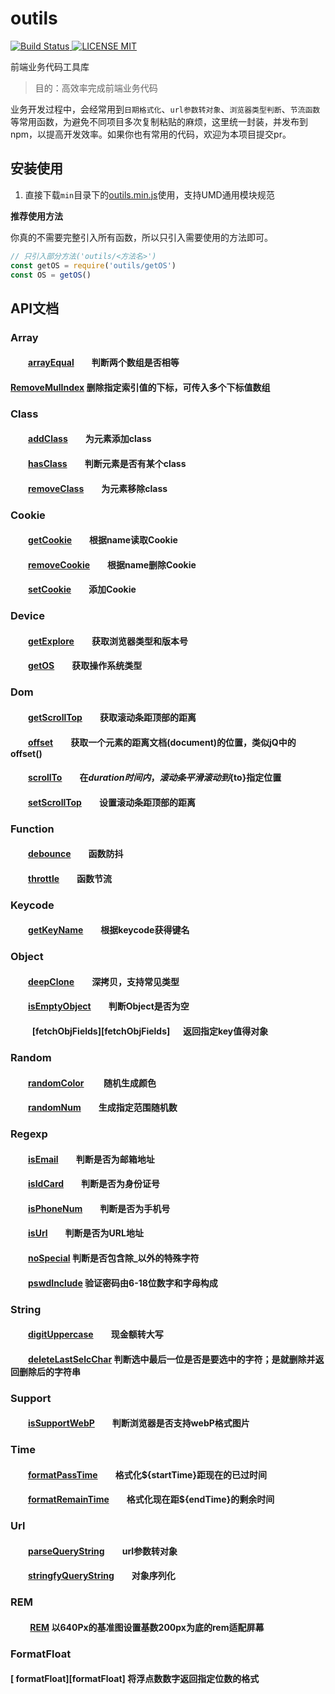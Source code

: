# outils

[![Build Status](https://travis-ci.org/proYang/outils.svg?branch=master) ![LICENSE MIT](https://img.shields.io/npm/l/express.svg)](https://www.npmjs.com/package/outils) 


前端业务代码工具库  

> 目的：高效率完成前端业务代码

业务开发过程中，会经常用到`日期格式化`、`url参数转对象`、`浏览器类型判断`、`节流函数`等常用函数，为避免不同项目多次复制粘贴的麻烦，这里统一封装，并发布到npm，以提高开发效率。如果你也有常用的代码，欢迎为本项目提交pr。

## 安装使用

1. 直接下载`min`目录下的[outils.min.js](https://github.com/haohualiangshi/outils/blob/master/min/outils.min.js)使用，支持UMD通用模块规范  

**推荐使用方法**  

你真的不需要完整引入所有函数，所以只引入需要使用的方法即可。
``` javascript
// 只引入部分方法('outils/<方法名>')
const getOS = require('outils/getOS')
const OS = getOS()
```
## API文档

### Array  
#### &emsp;&emsp;[arrayEqual][arrayEqual]&emsp;&emsp;判断两个数组是否相等 

#### 	[RemoveMulIndex][RemoveMulIndex] 	删除指定索引值的下标，可传入多个下标值数组

### Class
#### &emsp;&emsp;[addClass][addClass]&emsp;&emsp;为元素添加class  
#### &emsp;&emsp;[hasClass][hasClass]&emsp;&emsp;判断元素是否有某个class  
#### &emsp;&emsp;[removeClass][removeClass]&emsp;&emsp;为元素移除class  

### Cookie 
#### &emsp;&emsp;[getCookie][getCookie]&emsp;&emsp;根据name读取Cookie  
#### &emsp;&emsp;[removeCookie][removeCookie]&emsp;&emsp;根据name删除Cookie
#### &emsp;&emsp;[setCookie][setCookie]&emsp;&emsp;添加Cookie 

### Device  
#### &emsp;&emsp;[getExplore][getExplore]&emsp;&emsp;获取浏览器类型和版本号  
#### &emsp;&emsp;[getOS][getOS]&emsp;&emsp;获取操作系统类型

### Dom  
#### &emsp;&emsp;[getScrollTop][getScrollTop]&emsp;&emsp;获取滚动条距顶部的距离
#### &emsp;&emsp;[offset][offset]&emsp;&emsp;获取一个元素的距离文档(document)的位置，类似jQ中的offset()
#### &emsp;&emsp;[scrollTo][scrollTo]&emsp;&emsp;在${duration}时间内，滚动条平滑滚动到${to}指定位置
#### &emsp;&emsp;[setScrollTop][setScrollTop]&emsp;&emsp;设置滚动条距顶部的距离

### Function  
#### &emsp;&emsp;[debounce][debounce]&emsp;&emsp;函数防抖   
#### &emsp;&emsp;[throttle][throttle]&emsp;&emsp;函数节流   

### Keycode  
#### &emsp;&emsp;[getKeyName][getKeyName]&emsp;&emsp;根据keycode获得键名 

### Object  
#### &emsp;&emsp;[deepClone][deepClone]&emsp;&emsp;深拷贝，支持常见类型
#### &emsp;&emsp;[isEmptyObject][isEmptyObject]&emsp;&emsp;判断Object是否为空

#### &emsp; &emsp; [fetchObjFields][fetchObjFields] &emsp; 返回指定key值得对象

### Random  
#### &emsp;&emsp;[randomColor][randomColor] &emsp;&emsp;随机生成颜色
#### &emsp;&emsp;[randomNum][randomNum]&emsp;&emsp;生成指定范围随机数 

### Regexp  
#### &emsp;&emsp;[isEmail][isEmail]&emsp;&emsp;判断是否为邮箱地址 
#### &emsp;&emsp;[isIdCard][isIdCard]&emsp;&emsp;判断是否为身份证号
#### &emsp;&emsp;[isPhoneNum][isPhoneNum]&emsp;&emsp;判断是否为手机号  
#### &emsp;&emsp;[isUrl][isUrl]&emsp;&emsp;判断是否为URL地址

#### &emsp;&emsp;**[noSpecial](https://github.com/haohualiangshi/outils/blob/master/noSpecial.js)**    判断是否包含除_以外的特殊字符

#### &emsp;&emsp;[pswdInclude](https://github.com/haohualiangshi/outils/blob/master/pswdInclude.js)  验证密码由6-18位数字和字母构成



### String  
#### &emsp;&emsp;[digitUppercase][digitUppercase]&emsp;&emsp;现金额转大写

#### &emsp;&emsp;[deleteLastSelcChar](https://github.com/haohualiangshi/outils/blob/master/deleteLastSelcChar.js) 判断选中最后一位是否是要选中的字符；是就删除并返回删除后的字符串

### Support  
#### &emsp;&emsp;[isSupportWebP][isSupportWebP]&emsp;&emsp;判断浏览器是否支持webP格式图片
#### 

### Time  
#### &emsp;&emsp;[formatPassTime][formatPassTime]&emsp;&emsp;格式化${startTime}距现在的已过时间
#### &emsp;&emsp;[formatRemainTime][formatRemainTime]&emsp;&emsp;格式化现在距${endTime}的剩余时间

### Url
#### &emsp;&emsp;[parseQueryString][parseQueryString]&emsp;&emsp;url参数转对象
#### &emsp;&emsp;[stringfyQueryString][stringfyQueryString]&emsp;&emsp;对象序列化

### REM

#### &emsp;&emsp; [REM][REM]   以640Px的基准图设置基数200px为底的rem适配屏幕

### FormatFloat

#### [ formatFloat][formatFloat]    将浮点数数字返回指定位数的格式



[arrayEqual]:https://github.com/haohualiangshi/outils/blob/master/src/array/arrayEqual.js
[RemoveMulIndex]: https://github.com/haohualiangshi/outils/blob/master/src/array/RemoveMulIndex.js
[addClass]:https://github.com/haohualiangshi/outils/blob/master/src/class/addClass.js
[hasClass]:https://github.com/haohualiangshi/outils/blob/master/src/class/hasClass.js
[removeClass]:https://github.com/haohualiangshi/outils/blob/master/src/class/removeClass.js

[getCookie]:https://github.com/haohualiangshi/outils/blob/master/src/cookie/getCookie.js
[removeCookie]:https://github.com/haohualiangshi/outils/blob/master/src/cookie/removeCookie.js
[setCookie]:https://github.com/haohualiangshi/outils/blob/master/src/cookie/setCookie.js

[getExplore]:https://github.com/haohualiangshi/outils/blob/master/src/device/getExplore.js
[getOS]:https://github.com/haohualiangshi/outils/blob/master/src/device/getOS.js

[getScrollTop]:https://github.com/haohualiangshi/outils/blob/master/src/dom/getScrollTop.js
[offset]:https://github.com/haohualiangshi/outils/blob/master/src/dom/offset.js
[scrollTo]:https://github.com/haohualiangshi/outils/blob/master/src/dom/scrollTo.js
[setScrollTop]:https://github.com/haohualiangshi/outils/blob/master/src/dom/setScrollTop.js

[debounce]:https://github.com/haohualiangshi/outils/blob/master/src/function/debounce.js
[throttle]:https://github.com/haohualiangshi/outils/blob/master/src/function/throttle.js

[getKeyName]:https://github.com/haohualiangshi/outils/blob/master/src/keycode/getKeyName.js

[deepClone]:https://github.com/haohualiangshi/outils/blob/master/src/object/deepClone.js
[isEmptyObject]:https://github.com/haohualiangshi/outils/blob/master/src/object/isEmptyObject.js

[randomColor]:https://github.com/haohualiangshi/outils/blob/master/src/random/randomColor.js
[randomNum]:https://github.com/haohualiangshi/outils/blob/master/src/random/randomNum.js

[isEmail]:https://github.com/haohualiangshi/outils/blob/master/src/regexp/isEmail.js
[isIdCard]:https://github.com/haohualiangshi/outils/blob/master/src/regexp/isIdCard.js
[isPhoneNum]:https://github.com/haohualiangshi/outils/blob/master/src/regexp/isPhoneNum.js
[isUrl]:https://github.com/haohualiangshi/outils/blob/master/src/regexp/isUrl.js

[digitUppercase]:https://github.com/haohualiangshi/outils/blob/master/src/string/digitUppercase.js

[isSupportWebP]:https://github.com/haohualiangshi/outils/blob/master/src/support/isSupportWebP.js

[formatPassTime]:https://github.com/haohualiangshi/outils/blob/master/src/time/formatPassTime.js
[formatRemainTime]:https://github.com/haohualiangshi/outils/blob/master/src/time/formatRemainTime.js

[parseQueryString]:https://github.com/haohualiangshi/outils/blob/master/src/url/parseQueryString.js
[stringfyQueryString]:https://github.com/haohualiangshi/outils/blob/master/src/url/stringfyQueryString.js
[deleteLastSelcChar]:https://github.com/haohualiangshi/outils/blob/master/deleteLastSelcChar.js
[noSpecial]:https://github.com/haohualiangshi/outils/blob/master/noSpecial.js
[pswdInclude]:https://github.com/haohualiangshi/outils/blob/master/pswdInclude.js
[REM]:https://github.com/haohualiangshi/outils/blob/master/rem.js



